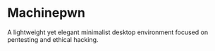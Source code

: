 # Machinepwn
A lightweight yet elegant minimalist desktop environment focused on pentesting and ethical hacking.
